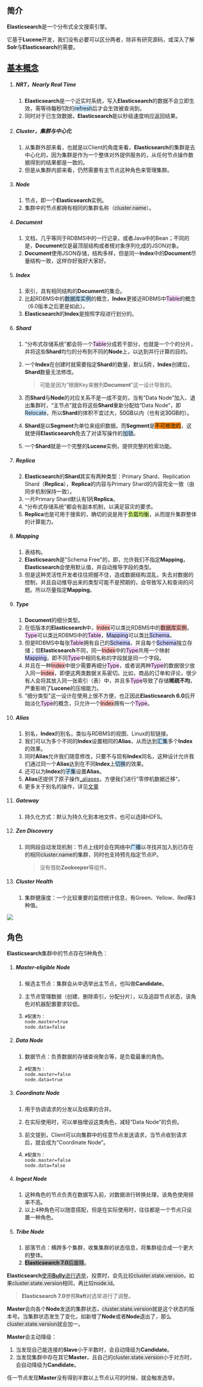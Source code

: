 ## 简介

**Elasticsearch**是一个分布式全文搜索引擎。

它基于**Lucene**开发，我们没有必要可以区分两者，除非有研究源码，或深入了解**Solr**与**Elasticsearch**的需要。



## [基本概念](https://www.cnblogs.com/duanxz/p/10108296.html)

1. ##### NRT，Nearly Real Time

   1. **Elasticsearch**是一个近实时系统，写入**Elasticsearch**的数据不会立即生效，需等待<span style=background:#e6e6e6>每秒1次</span>的<span style=background:#c2e2ff>refresh</span>后才会生效被查询到。
   2. 同时对于已生效数据，**Elasticsearch**能以秒级速度响应返回结果。

2. ##### Cluster，集群与中心化

   1. 从集群外部来看，也就是以Client的角度来看，**Elasticsearch**的集群是去中心化的，因为集群是作为一个整体对外提供服务的，从任何节点操作数据得到的结果都是一致的。
   2. 但是从集群内部来看，仍然需要有主节点这种角色来管理集群。

3. ##### Node

   1. 节点，即一个**Elasticsearch**实例。
   2. 集群中的节点都拥有相同的集群名称（<span style=background:#e6e6e6>cluster.name</span>）。

4. ##### Document

   1. 文档，几乎等同于RDBMS中的一行记录，或者Java中的Bean；不同的是，**Document**仅是最顶层结构或者根对象序列化成的JSON对象。
   2. **Document**使用JSON存储，结构多样，但是同一**Index**中的**Document**尽量结构一致，这样你好我好大家好。

5. ##### Index

   1. 索引，具有相同结构的**Document**的集合。
   2. 比起RDBMS中的<span style=background:#c2e2ff>数据库实例</span>的概念，**Index**更接近RDBMS中<span style=background:#f8d2ff>Table</span>的概念（6.0版本之后更是如此）。
   3. **Elasticsearch**的**Index**是按照字段进行划分的。

6. ##### Shard

   1. “分布式存储系统”都会将一个<span style=background:#f8d2ff>Table</span>分成若干部分，也就是一个个的分片，并将这些**Shard**均匀的分布到不同的**Node**上，以达到并行计算的目的。
   
   2. 一个**Index**在创建时就需要指定**Shard**的数量，默认<span style=background:#e6e6e6>5片</span>，**Index**创建后，**Shard**数量无法修改。
   
      > 可能是因为“根据Key来散列**Document**”这一设计导致的。
   
   3. 而**Shard**与**Node**的对应关系不是一成不变的，当有“Data Node”加入、退出集群时，“主节点”就会将这些**Shard**重新分配给“Data Node”，即<span style=background:#c2e2ff>Relocate</span>，所以**Shard**的体积不宜过大，<span style=background:#e6e6e6>50GB</span>以内（也有说<span style=background:#e6e6e6>30GB</span>的）。
   
   4. **Shard**是以**Segment**为单位来组织数据。而**Segment**是<span style=background:#ff8000>不可修改的</span>，这就使得**Elasticsearch**免去了对读写操作的<span style=background:#c2e2ff>加锁</span>。
   
   5. 一个**Shard**就是一个完整的**Lucene**实例，提供完整的检索功能。
   
7. ##### Replica

   2. **Elasticsearch**的**Shard**其实有两种类型：Primary Shard、Replication Shard（**Replica**），**Replica**的内容与Primary Shard的内容完全一致（由同步机制保持一致）。
   3. 一片Primary Shard默认有<span style=background:#e6e6e6>1片</span>**Replica**。
   4. “分布式存储系统”都会有副本机制，以满足容灾的要求。
   5. **Replica**也是可用于搜索的，确切的说是用于<span style=background:#d4fe7f>负载均衡</span>，从而提升集群整体的计算能力。

8. ##### Mapping

   1. 表结构。
   2. **Elasticsearch**是"Schema Free"的，即，允许我们不指定**Mapping**，**Elasticsearch**会使用默认值，并自动推导字段的类型。
   3. 但是这种灵活性开发者往往把握不住，造成数据结构混乱，失去对数据的控制，并且自动推导出来的类型可能不是预期的，会导致写入和查询的问题。所以尽量指定**Mapping**。

9. ##### Type

   1. **Document**的细分类型。
   2. 在低版本的**Elasticsearch**中，<span style=background:#ffb8b8>Index</span>可以类比RDBMS中的<span style=background:#ffb8b8>数据库实例</span>，<span style=background:#f8d2ff>Type</span>可以类比RDBMS中的<span style=background:#f8d2ff>Table</span>，<span style=background:#c9ccff>Mapping</span>可以类比<span style=background:#c9ccff>Schema</span>。
   3. 但是RDBMS中每张<span style=background:#f8d2ff>Table</span>拥有自己的<span style=background:#c9ccff>Schema</span>，并且每个<span style=background:#c9ccff>Schema</span>独立存储；但**Elasticsearch**不同，同一<span style=background:#ffb8b8>Index</span>中的<span style=background:#f8d2ff>Type</span>共用一个映射<span style=background:#c9ccff>Mapping</span>，即不同<span style=background:#f8d2ff>Type</span>中相同名称的字段就是同一个字段。
   4. 并且在一种<span style=background:#ffb8b8>Index</span>中很少需要再细分<span style=background:#f8d2ff>Type</span>，或者说两种<span style=background:#f8d2ff>Type</span>的数据很少放入同一<span style=background:#ffb8b8>Index</span>，即便这两类数据关系密切。比如，商品的订单和评论，很少有人会将其放入同一张索引（表）中，并且多<span style=background:#f8d2ff>Type</span>导致了存储**稀疏不均**，严重影响了**Lucene**的压缩能力。
   5. “细分类型”这一设计在使用上很不方便，也正因此**Elasticsearch 6.0**后开始淡化<span style=background:#f8d2ff>Type</span>的概念，只允许一个<span style=background:#ffb8b8>Index</span>拥有一个<span style=background:#f8d2ff>Type</span>。

10. ##### Alias

    1. 别名，**Index**的别名，类似与RDBMS的视图、Linux的软链接。
    2. 我们可以为多个不同的**Index**设置相同的**Alias**，从而达到<span style=background:#c2e2ff>汇集</span>多个**Index**的效果。
    3. 同时**Alias**允许我们随意修改，只要不与现有**Index**同名，这种设计允许我们通过同一个**Alias**达到在不同**Index**上<span style=background:#c2e2ff>切换</span>的效果。
    4. 还可以为**Index**的<span style=background:#c2e2ff>子集</span>设置**Alias**。
    5. **Alias**还提供了原子操作[\_aliases](https://www.elastic.co/guide/cn/elasticsearch/guide/current/index-aliases.html)，方便我们进行”零停机数据迁移“。
    6. 更多关于别名的操作，详见[文章](https://www.cnblogs.com/duanxz/archive/2013/05/11/3072547.html)

11. ##### Gateway

    1. 持久化方式：默认为持久化到本地文件，也可以选择HDFS。

12. ##### Zen Discovery

    1. 同网段自动发现机制：节点上线时会在网络中<span style=background:#c2e2ff>广播</span>以寻找并加入到已存在的相同<span style=background:#e6e6e6>cluster.name</span>的集群，同时也支持预先指定节点IP。

       > 没有借助**Zookeeper**等组件。

13. ##### Cluster Health

    1. 集群健康度：一个比较重要的监控统计信息，有Green、Yellow、Red等3种值。 


![](../images/9/elasticsearch-framework.png)



## 角色

**Elasticsearch**集群中的节点存在5种角色：

1. ##### Master-eligible Node

   1. 候选主节点：集群会从中选举出主节点，也叫做**Candidate**。

   2. 主节点管理数据（创建、删除索引，分配分片），以及追踪节点状态，该角色对机器配置要求较低。

   3. ```properties
      #配置为：
      node.master=true
      node.data=false
      ```

2. ##### Data Node

   1. 数据节点：负责数据的存储查询聚合等，是负载最重的角色。

   2. ```properties
      #配置为：
      node.master=false
      node.data=true
      ```
   
3. ##### Coordinate Node

   1. 用于协调请求的分发以及结果的合并。

   2. 在实际使用时，可以单独增设这类角色，减轻“Data Node”的负担。

   3. 前文提到，Client可以向集群中的任意节点发送请求，当节点收到请求后，就会成为“Coordinate Node”。

   4. ```properties
      #配置为：
      node.master=false
      node.data=false
      ```
   
4. ##### Ingest Node

   1. 这种角色的节点负责在数据写入前，对数据进行转换处理，该角色使用频率不高。
   2. 以上4种角色可以随意搭配，但是在实际使用时，往往都是一个节点只设置一种角色。

5. ##### Tribe Node

   1. 部落节点：横跨多个集群，收集集群的状态信息，将集群组合成一个更大的整体。
   2. <span style=background:#b3b3b3>**Elasticsearch 7.0**后废除</span>。

**Elasticsearch**[使用**Bully**进行选举](https://zhuanlan.zhihu.com/p/110079342)，投票时，会先比较<span style=background:#e6e6e6>cluster.state.version</span>，如果<span style=background:#e6e6e6>cluster.state.version</span>相同，再比较<span style=background:#e6e6e6>node.id</span>。

> **Elasticsearch 7.0**参照**Raft**对选举进行了调整。

**Master**会向各个**Node**发送的集群状态，<span style=background:#e6e6e6>cluster.state.version</span>就是这个状态的版本号。当集群状态发生了变化，如新增了**Node**或者**Node**退出了，那么<span style=background:#e6e6e6>cluster.state.version</span>就会加一。

**Master**会主动降级：

1. 当发现自己能连接的**Slave**小于半数时，会自动降级为**Candidate**。
2. 当发现集群中存在其它**Master**，且自己的<span style=background:#e6e6e6>cluster.state.version</span>小于对方时，会自动降级为**Candidate**。

任一节点发现**Master**没有得到半数以上节点认可的时候，就会触发选举。

